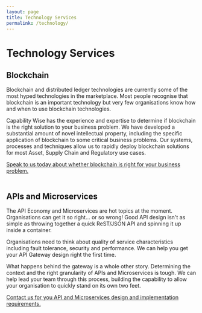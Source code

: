 ```yaml
---
layout: page
title: Technology Services
permalink: /technology/
---
```


# Technology Services

## Blockchain
Blockchain and distributed ledger technologies are currently some of the most hyped technologies in the marketplace.  Most people recognise that blockchain is an important technology but very few organisations know how and when to use blockchain technologies.  

Capability Wise has the experience and expertise to determine if blockchain is the right solution to your business problem.  We have developed a substantial amount of novel intellectual property, including the specific application of blockchain to some critical business problems.  Our systems, processes and techniques allow us to rapidly deploy blockchain solutions for most Asset, Supply Chain and Regulatory use cases.

<a href="mailto:admin@capabilitywise.com.au">Speak to us today about whether blockchain is right for your business problem.</a>
<br/><br/>
## APIs and Microservices
The API Economy and Microservices are hot topics at the moment.  Organisations can get it so right... or so wrong!  Good API design isn't as simple as throwing together a quick ReST/JSON API and spinning it up inside a container.

Organisations need to think about quality of service characteristics including fault tolerance, security and performance.  We can help you get your API Gateway design right the first time.  

What happens behind the gateway is a whole other story.  Determining the context and the right granularity of APIs and Microservices is tough.  We can help lead your team through this process, building the capability to allow your organisation to quickly stand on its own two feet.

<a href="mailto:admin@capabilitywise.com.au">Contact us for you API and Microservices design and implementation requirements.</a>
